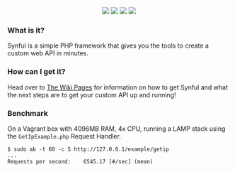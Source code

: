
<p align='center'>
    <a href='https://styleci.io/repos/66602627'><img src='https://styleci.io/repos/66602627/shield?style=flat' /></a>
    <a href='https://packagist.org/packages/nafisc/synful'><img src='https://poser.pugx.org/nafisc/synful/v/stable?format=flat' /></a>
    <a href='https://packagist.org/packages/nafisc/synful'><img src='https://poser.pugx.org/nafisc/synful/v/unstable?format=flat' /></a>
    <a href='https://packagist.org/packages/nafisc/synful'><img src='https://poser.pugx.org/nafisc/synful/license?format=flat' /></a>
</p>
		
### What is it?		
Synful is a simple PHP framework that gives you the tools to create a custom web API in minutes.
		
### How can I get it?		
Head over to [The Wiki Pages](http://github.com/nathan-fiscaletti/synful/wiki) for information on how to get Synful and what the next steps are to get your custom API up and running!

### Benchmark

On a Vagrant box with 4096MB RAM, 4x CPU, running a LAMP stack using the `GetIpExample.php` Request Handler.

```
$ sudo ab -t 60 -c 5 http://127.0.0.1/example/getip
...
Requests per second:    6545.17 [#/sec] (mean)
```
